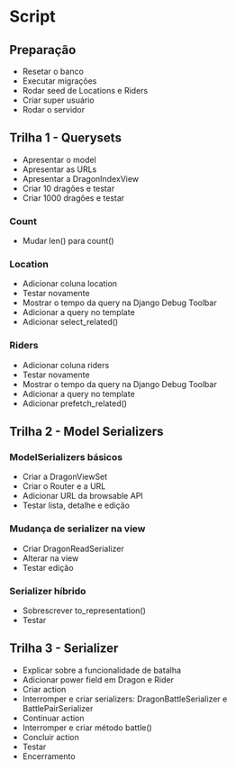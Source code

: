 # Script

## Preparação

- Resetar o banco
- Executar migrações
- Rodar seed de Locations e Riders
- Criar super usuário
- Rodar o servidor

## Trilha 1 - Querysets

- Apresentar o model
- Apresentar as URLs
- Apresentar a DragonIndexView
- Criar 10 dragões e testar
- Criar 1000 dragões e testar

### Count
- Mudar len() para count()

### Location
- Adicionar coluna location
- Testar novamente
- Mostrar o tempo da query na Django Debug Toolbar
- Adicionar a query no template
- Adicionar select_related()

### Riders
- Adicionar coluna riders
- Testar novamente
- Mostrar o tempo da query na Django Debug Toolbar
- Adicionar a query no template
- Adicionar prefetch_related()

## Trilha 2 - Model Serializers

### ModelSerializers básicos

- Criar a DragonViewSet
- Criar o Router e a URL
- Adicionar URL da browsable API
- Testar lista, detalhe e edição

### Mudança de serializer na view
- Criar DragonReadSerializer
- Alterar na view
- Testar edição

### Serializer híbrido
- Sobrescrever to_representation()
- Testar

## Trilha 3 - Serializer

- Explicar sobre a funcionalidade de batalha
- Adicionar power field em Dragon e Rider
- Criar action
- Interromper e criar serializers: DragonBattleSerializer e BattlePairSerializer
- Continuar action
- Interromper e criar método battle()
- Concluir action
- Testar
- Encerramento
